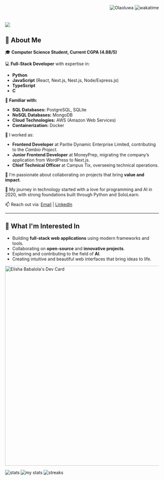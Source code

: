 
<div align="right">
<img src="https://visitor-badge.laobi.icu/badge?page_id=Olaoluwa2170.visitor-badge" alt="Olaoluwa">    
<img src="https://wakatime.com/badge/user/55d96111-0922-4b48-876c-f6a9818d927e.svg" alt="wakatime">    
</div>

<h1 align="left">
  <a href="https://git.io/typing-svg">
    <img src="https://readme-typing-svg.herokuapp.com/?lines=This+is+Babalola+Elisha;Nice+to+meet+you+%F0%9F%91%8B&left=true&size=30">
  </a>
</h1>
   
<h2>🌟 About Me</h2>

<p>🎓 <strong>Computer Science Student, Current CGPA (4.88/5)</strong></p>

<p>💻 <strong>Full-Stack Developer</strong> with expertise in:</p>
<ul>
  <li><strong>Python</strong></li>
  <li><strong>JavaScript</strong> (React, Next.js, Nest.js, Node/Express.js)</li>
  <li><strong>TypeScript</strong></li>
  <li><strong>C</strong></li>
</ul>

<p>🔧 <strong>Familiar with:</strong></p>
<ul>
  <li><strong>SQL Databases:</strong> PostgreSQL, SQLite</li>
  <li><strong>NoSQL Databases:</strong> MongoDB</li>
  <li><strong>Cloud Technologies:</strong> AWS (Amazon Web Services)</li>
  <li><strong>Containerization:</strong> Docker</li>
</ul>

<p>📂 I worked as:</p>
<ul>
  <li><strong>Frontend Developer</strong> at Paritie Dynamic Enterprise Limited, contributing to the <i>Cambio Project</i>.</li>
  <li><strong>Junior Frontend Developer</strong> at MoneyPrep, migrating the company’s application from WordPress to Next.js.</li>
  <li><strong>Chief Technical Officer</strong> at Campus Tix, overseeing technical operations.</li>
</ul>

<p>🤝 I'm passionate about collaborating on projects that bring <strong>value and impact</strong>.</p>

<p>🤖 My journey in technology started with a love for programming and AI in 2020, with strong foundations built through Python and SoloLearn.</p>

<p>📫 Reach out via: 
  <a href="mailto:elitebabson@gmail.com">Email</a> | 
  <a href=" https://linkedin.com/in/elisha-babalola" target="_blank">LinkedIn</a>
</p>

<hr>

<h2>🚀 What I'm Interested In</h2>

<ul>
  <li>Building <strong>full-stack web applications</strong> using modern frameworks and tools.</li>
  <li>Collaborating on <strong>open-source</strong> and <strong>innovative projects</strong>.</li>
  <li>Exploring and contributing to the field of <strong>AI</strong>.</li>
  <li>Creating intuitive and beautiful web interfaces that bring ideas to life.</li>
</ul>


<a href="https://app.daily.dev/kingelite"><img src="https://api.daily.dev/devcards/v2/BLkXsHl2tNg02gfhqTV99.png?r=mnq&type=wide" width="652" alt="Elisha Babalola's Dev Card"/></a>


<img alt="stats" src="https://github-profile-trophy.vercel.app/?username=Olaoluwa2170&title=-Issues,-Reviews&theme=radical" align="left" />
<img alt="my stats" src="https://github-readme-stats.vercel.app/api?username=Olaoluwa2170&show_icons=true&theme=radical&hide_border=true&bg_color=135,2C3E50,4B79A1,2F2F4F,1B1B2F&title_color=FFD700&ring_color=FF4500" />


  
</h1>
<img alt="streaks" src="https://streak-stats.demolab.com/?user=Olaoluwa2170&theme=highcontrast" />

